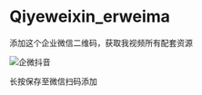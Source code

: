 # Qiyeweixin_erweima
添加这个企业微信二维码，获取我视频所有配套资源

![企微抖音](https://github.com/user-attachments/assets/4a2d92af-4e02-42c8-8def-83866d3ef418)

长按保存至微信扫码添加

